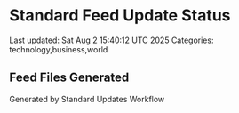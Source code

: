 # Standard Feed Update Status
Last updated: Sat Aug  2 15:40:12 UTC 2025
Categories: technology,business,world

## Feed Files Generated

Generated by Standard Updates Workflow
